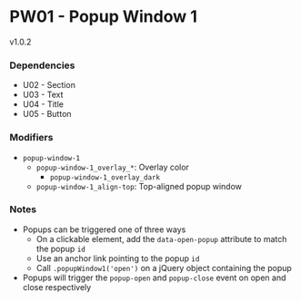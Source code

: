 # PW01 - Popup Window 1
v1.0.2

### Dependencies
* U02 - Section
* U03 - Text
* U04 - Title
* U05 - Button

### Modifiers
* `popup-window-1`
    * `popup-window-1_overlay_*`: Overlay color
        * `popup-window-1_overlay_dark`
    * `popup-window-1_align-top`: Top-aligned popup window

### Notes
* Popups can be triggered one of three ways
    * On a clickable element, add the `data-open-popup` attribute to match the popup `id`
    * Use an anchor link pointing to the popup `id`
    * Call `.popupWindow1('open')` on a jQuery object containing the popup
* Popups will trigger the `popup-open` and `popup-close` event on open and close respectively
